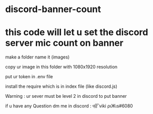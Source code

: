 # discord-banner-count
# this code will let u set the discord server mic count on banner

 make a folder name it (images)

 copy ur image in this folder with 1080x1920 resolution 

 put ur token in .env file

 install the require which is in index file (like discord.js)

 Warning : ur sever must be level 2 in discord to put banner 

if u have any Question dm me in discord : ੴ viki ριЖιs#6080
